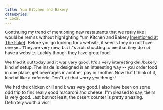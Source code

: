 ```yaml
---
title: Yum Kitchen and Bakery
categories:
- Local
---
```


Continuing my trend of mentioning new restaurants that we really like I would be remiss without highlighting Yum Kitchen and Bakery [[mentioned at The Rake](http://www.rakemag.com/stories/section_detail.aspx?itemID=14129&catID=148&SelectCatID=148)]. Before you go looking for a website, it seems they do not have one yet. They are very new, but it"s a bit shocking to me that they do not have a website. Luckily though they have great food.

We tried it out today and it was very good. It's a very interesting deli/bakery kind of setup. The inside is designed in an interesting way -- you order food in one place, get beverages in another, pay in another. Now that I think of it, kind of like a cafeteria. Don"t let that worry you though!

We had the chicken chili and it was very good. I also have been on some odd trip to find really good macaroni and cheese. I"m pleased to say, theirs is very good. Last but not least, the desert counter is pretty amazing. Definitely worth a visit!
